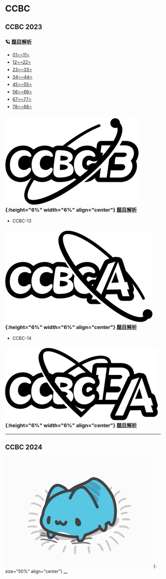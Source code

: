 # CCBC

## CCBC 2023

### :ringed_planet: [题目解析](CCBC2023/planets/index.md)

+ [01⭐~11⭐](CCBC2023/planets/11.md)
+ [12⭐~22⭐](CCBC2023/planets/22.md)
+ [23⭐~33⭐](CCBC2023/planets/33.md)
+ [34⭐~44⭐](CCBC2023/planets/44.md)
+ [45⭐~55⭐](CCBC2023/planets/55.md)
+ [56⭐~66⭐](CCBC2023/planets/66.md)
+ [67⭐~77⭐](CCBC2023/planets/77.md)
+ [78⭐~88⭐](CCBC2023/planets/88.md)

### ![C13](%E9%99%84%E4%BB%B6/C13.jpg){:height="6%" width="6%" align="center"} [题目解析](CCBC2023/CCBC13/index.md)

+ CCBC-13

### ![C14](%E9%99%84%E4%BB%B6/C14.jpg){:height="6%" width="6%" align="center"} [题目解析](CCBC2023/CCBC14/index.md)

+ CCBC-14

### ![C1314](%E9%99%84%E4%BB%B6/C1314.jpg){:height="6%" width="6%" align="center"} [题目解析](CCBC2023/CCBC14/index.md)

---

## CCBC 2024

![waiting](assets/e67ddeb9e0740727348d88c46999e3e4.jpg){: size="50%" align="center"}
[...](https://cipherpuzzles.com/)
